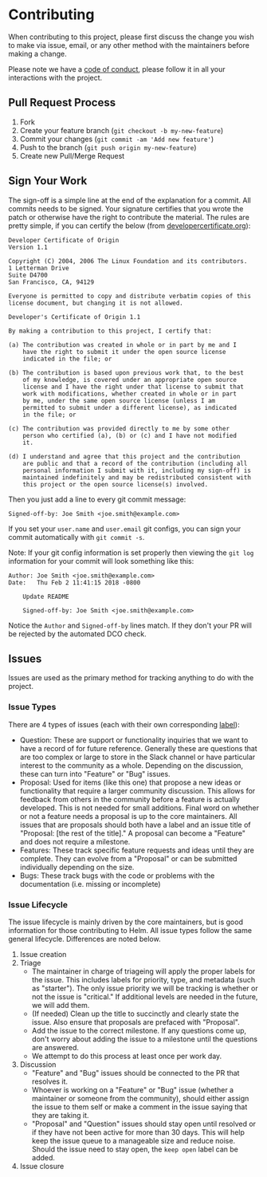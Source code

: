 # Contributing

When contributing to this project, please first discuss the change you wish to make via issue, email, or any other method with the maintainers before making a change.

Please note we have a [code of conduct](CODE_OF_CONDUCT.md), please follow it in all your interactions with the project.

## Pull Request Process

1. Fork
2. Create your feature branch (`git checkout -b my-new-feature`)
3. Commit your changes (`git commit -am 'Add new feature'`)
4. Push to the branch (`git push origin my-new-feature`)
5. Create new Pull/Merge Request

## Sign Your Work

The sign-off is a simple line at the end of the explanation for a commit. All
commits needs to be signed. Your signature certifies that you wrote the patch or
otherwise have the right to contribute the material. The rules are pretty simple,
if you can certify the below (from [developercertificate.org](http://developercertificate.org/)):

```
Developer Certificate of Origin
Version 1.1

Copyright (C) 2004, 2006 The Linux Foundation and its contributors.
1 Letterman Drive
Suite D4700
San Francisco, CA, 94129

Everyone is permitted to copy and distribute verbatim copies of this
license document, but changing it is not allowed.

Developer's Certificate of Origin 1.1

By making a contribution to this project, I certify that:

(a) The contribution was created in whole or in part by me and I
    have the right to submit it under the open source license
    indicated in the file; or

(b) The contribution is based upon previous work that, to the best
    of my knowledge, is covered under an appropriate open source
    license and I have the right under that license to submit that
    work with modifications, whether created in whole or in part
    by me, under the same open source license (unless I am
    permitted to submit under a different license), as indicated
    in the file; or

(c) The contribution was provided directly to me by some other
    person who certified (a), (b) or (c) and I have not modified
    it.

(d) I understand and agree that this project and the contribution
    are public and that a record of the contribution (including all
    personal information I submit with it, including my sign-off) is
    maintained indefinitely and may be redistributed consistent with
    this project or the open source license(s) involved.
```

Then you just add a line to every git commit message:

    Signed-off-by: Joe Smith <joe.smith@example.com>

If you set your `user.name` and `user.email` git configs, you can sign your
commit automatically with `git commit -s`.

Note: If your git config information is set properly then viewing the
`git log` information for your commit will look something like this:

```
Author: Joe Smith <joe.smith@example.com>
Date:   Thu Feb 2 11:41:15 2018 -0800

    Update README

    Signed-off-by: Joe Smith <joe.smith@example.com>
```

Notice the `Author` and `Signed-off-by` lines match. If they don't
your PR will be rejected by the automated DCO check.

## Issues

Issues are used as the primary method for tracking anything to do with the project.

### Issue Types

There are 4 types of issues (each with their own corresponding [label](#labels)):

- Question: These are support or functionality inquiries that we want to have a record of for
  future reference. Generally these are questions that are too complex or large to store in the
  Slack channel or have particular interest to the community as a whole. Depending on the discussion,
  these can turn into "Feature" or "Bug" issues.
- Proposal: Used for items (like this one) that propose a new ideas or functionality that require
  a larger community discussion. This allows for feedback from others in the community before a
  feature is actually developed. This is not needed for small additions. Final word on whether or
  not a feature needs a proposal is up to the core maintainers. All issues that are proposals should
  both have a label and an issue title of "Proposal: [the rest of the title]." A proposal can become
  a "Feature" and does not require a milestone.
- Features: These track specific feature requests and ideas until they are complete. They can evolve
  from a "Proposal" or can be submitted individually depending on the size.
- Bugs: These track bugs with the code or problems with the documentation (i.e. missing or incomplete)

### Issue Lifecycle

The issue lifecycle is mainly driven by the core maintainers, but is good information for those
contributing to Helm. All issue types follow the same general lifecycle. Differences are noted below.

1. Issue creation
2. Triage
   - The maintainer in charge of triageing will apply the proper labels for the issue. This
     includes labels for priority, type, and metadata (such as "starter"). The only issue
     priority we will be tracking is whether or not the issue is "critical." If additional
     levels are needed in the future, we will add them.
   - (If needed) Clean up the title to succinctly and clearly state the issue. Also ensure
     that proposals are prefaced with "Proposal".
   - Add the issue to the correct milestone. If any questions come up, don't worry about
     adding the issue to a milestone until the questions are answered.
   - We attempt to do this process at least once per work day.
3. Discussion
   - "Feature" and "Bug" issues should be connected to the PR that resolves it.
   - Whoever is working on a "Feature" or "Bug" issue (whether a maintainer or someone from
     the community), should either assign the issue to them self or make a comment in the issue
     saying that they are taking it.
   - "Proposal" and "Question" issues should stay open until resolved or if they have not been
     active for more than 30 days. This will help keep the issue queue to a manageable size and
     reduce noise. Should the issue need to stay open, the `keep open` label can be added.
4. Issue closure

